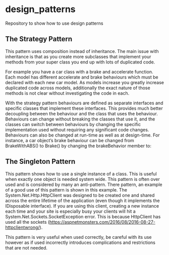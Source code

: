 # design_patterns
Repository to show how to use design patterns

## The Strategy Pattern
This pattern uses composition instead of inheritance. The main issue with inheritance is that as you create more subclasses that implement your methods from your super class you end up with lots of duplicated code.

For example you have a car class with a brake and accelerate function. Each model has different accelerate and brake behaviours which must be declared with each new car model. As models increase you greatly increase duplicated code across models, additionally the exact nature of those methods is not clear without investigating the code in each.

With the strategy pattern behaviours are defined as separate interfaces and specific classes that implement these interfaces. This provides much better decoupling between the behaviour and the class that uses the behaviour. Behaviours can change without breaking the classes that use it, and the classes can switch between behaviours by changing the specific implementation used without requiring any significant code changes. Behaviours can also be changed at run-time as well as at design-time. For instance, a car object’s brake behaviour can be changed from BrakeWithABS() to Brake() by changing the brakeBehavior member to:

## The Singleton Pattern
This pattern shows how to use a single instance of a class. This is useful when exactly one object is needed system wide. This pattern is often over used and is considered by many an anti-pattern. There pattern, an example of a good use of this pattern is shown in this example. The System.Net.Http.HttpClient was designed to be created one and shared across the entire lifetime of the application (even though it implements the IDisposable interface). If you are using this client, creating a new instance each time and your site is especially busy your clients will hit a System.Net.Sockets.SocketException error. This is because HttpClient has used all the sockets (https://aspnetmonsters.com/2016/08/2016-08-27-httpclientwrong/).

This pattern is very useful when used correctly, be careful with its use however as if used incorrectly introduces complications and restrictions that are not needed.
